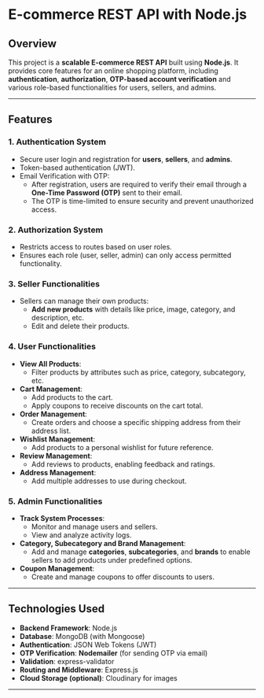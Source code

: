 # E-commerce REST API with Node.js  

## Overview  
This project is a **scalable E-commerce REST API** built using **Node.js**. It provides core features for an online shopping platform, including **authentication**, **authorization**, **OTP-based account verification** and various role-based functionalities for users, sellers, and admins.  

---

## Features  

### 1. **Authentication System**  
- Secure user login and registration for **users**, **sellers**, and **admins**.  
- Token-based authentication (JWT).
- Email Verification with OTP:  
  - After registration, users are required to verify their email through a **One-Time Password (OTP)** sent to their email.  
  - The OTP is time-limited to ensure security and prevent unauthorized access.  

### 2. **Authorization System**  
- Restricts access to routes based on user roles.  
- Ensures each role (user, seller, admin) can only access permitted functionality.  

### 3. **Seller Functionalities**  
- Sellers can manage their own products:  
  - **Add new products** with details like price, image, category, and description, etc.  
  - Edit and delete their products.  

### 4. **User Functionalities**  
- **View All Products**:  
  - Filter products by attributes such as price, category, subcategory, etc.  
- **Cart Management**:  
  - Add products to the cart.  
  - Apply coupons to receive discounts on the cart total.  
- **Order Management**:  
  - Create orders and choose a specific shipping address from their address list.  
- **Wishlist Management**:  
  - Add products to a personal wishlist for future reference.  
- **Review Management**:  
  - Add reviews to products, enabling feedback and ratings.  
- **Address Management**:  
  - Add multiple addresses to use during checkout.  

### 5. **Admin Functionalities**  
- **Track System Processes**:  
  - Monitor and manage users and sellers.  
  - View and analyze activity logs.
- **Category, Subecategory and Brand Management**:  
  - Add and manage **categories**, **subcategories**, and **brands** to enable sellers to add products under predefined options.  
- **Coupon Management**:  
  - Create and manage coupons to offer discounts to users.  

---

## Technologies Used  
- **Backend Framework**: Node.js  
- **Database**: MongoDB (with Mongoose)  
- **Authentication**: JSON Web Tokens (JWT)
- **OTP Verification**: **Nodemailer** (for sending OTP via email)
- **Validation**: express-validator  
- **Routing and Middleware**: Express.js  
- **Cloud Storage (optional)**: Cloudinary for images  

---


